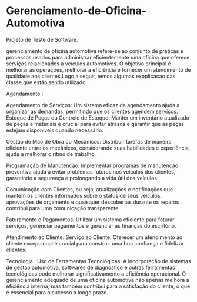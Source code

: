 # Gerenciamento-de-Oficina-Automotiva
Projeto de Teste de Software.

gerenciamento de oficina automotiva refere-se ao conjunto de práticas e processos usados ​​para administrar eficientemente uma oficina que oferece serviços relacionados a veículos automotivos.
O objetivo principal é melhorar as operações, melhorar a eficiência e fornecer um atendimento de qualidade aos clientes.Logo a seguir, temos algumas expplicacao das classe que estão sendo utilizado.



Agendamento :

Agendamento de Serviços: Um sistema eficaz de agendamento ajuda a organizar as demandas, permitindo que os clientes agendem serviços.
Estoque de Peças ou Controle de Estoque: Manter um inventário atualizado de peças e materiais é crucial para evitar atrasos e garantir que as peças estejam disponíveis quando necessário.

Gestão de Mão de Obra ou Mecânicos: Distribuir tarefas de maneira eficiente entre os mecânicos, considerando suas habilidades e experiência, ajuda a melhorar o ritmo de trabalho. 

Programação de Manutenção: Implementar programas de manutenção preventiva ajuda a evitar problemas futuros nos veículos dos clientes, garantindo a segurança e prolongando a vida útil dos veículos. 

Comunicação com Clientes, ou seja, atualizações e notificações que mantem os clientes informados sobre o status de seus veículos, aprovações de orçamento e quaisquer descobertas durante os reparos contribui para uma comunicação transparente.

Faturamento e Pagamentos: Utilizar um sistema eficiente para faturar serviços, gerenciar pagamentos e gerenciar as finanças do escritório.

Atendimento ao Cliente: Serviço ao Cliente: Oferecer um atendimento ao cliente excepcional é crucial para construir uma boa confiança e fidelizar clientes.

Tecnologia : Uso de Ferramentas Tecnológicas: A incorporação de sistemas de gestão automotiva, softwares de diagnóstico e outras ferramentas tecnológicas pode melhorar significativamente a eficiência operacional. 
O gerenciamento adequado de uma oficina automotiva não apenas melhora a eficiência interna, mas também contribui para a satisfação do cliente, o que é essencial para o sucesso a longo prazo.
